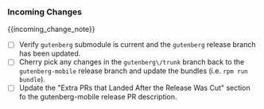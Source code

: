 ### Incoming Changes

{{incoming_change_note}}

- [ ] Verify `gutenberg` submodule is current and the `gutenberg` release branch has been updated.
- [ ] Cherry pick any changes in the `gutenberg\/trunk` branch back to the `gutenberg-mobile` release branch and update the bundles (i.e. `rpm run bundle`).
- [ ] Update the "Extra PRs that Landed After the Release Was Cut" section fo the gutenberg-mobile release PR description.

<!-- optional_incoming_changes -->
